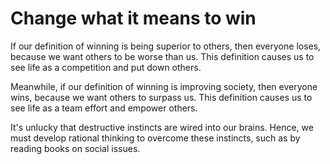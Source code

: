 # Change what it means to win 

If our definition of winning is being superior to others, then everyone loses, because we want others to be worse than us. This definition causes us to see life as a competition and put down others. 
 
Meanwhile, if our definition of winning is improving society, then everyone wins, because we want others to surpass us. This definition causes us to see life as a team effort and empower others.

It's unlucky that destructive instincts are wired into our brains. Hence, we must develop rational thinking to overcome these instincts, such as by reading books on social issues.
